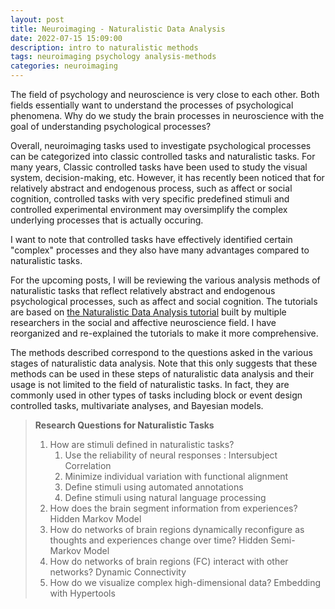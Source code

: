 ```yaml
---
layout: post
title: Neuroimaging - Naturalistic Data Analysis
date: 2022-07-15 15:09:00
description: intro to naturalistic methods
tags: neuroimaging psychology analysis-methods
categories: neuroimaging
---
```


The field of psychology and neuroscience is very close to each other. Both fields essentially want to understand the processes of psychological phenomena.
Why do we study the brain processes in neuroscience with the goal of understanding psychological processes?

Overall, neuroimaging tasks used to investigate psychological processes can be categorized into classic controlled tasks and naturalistic tasks. 
For many years, Classic controlled tasks have been used to study the visual system, decision-making, etc.
However, it has recently been noticed that for relatively abstract and endogenous process, such as affect or social cognition, controlled tasks with very specific predefined stimuli and controlled experimental environment may oversimplify the complex underlying processes that is actually occuring.

I want to note that controlled tasks have effectively identified certain "complex" processes and they also have many advantages compared to naturalistic tasks.

For the upcoming posts, I will be reviewing the various analysis methods of naturalistic tasks that reflect relatively abstract and endogenous psychological processes, such as affect and social cognition.
The tutorials are based on [the Naturalistic Data Analysis tutorial](https://naturalistic-data.org) built by multiple researchers in the social and affective neuroscience field.
I have reorganized and re-explained the tutorials to make it more comprehensive.

The methods described correspond to the questions asked in the various stages of naturalistic data analysis. Note that this only suggests that these methods can be used in these steps of naturalistic data analysis and their usage is not limited to the field of naturalistic tasks. In fact, they are commonly used in other types of tasks including block or event design controlled tasks, multivariate analyses, and Bayesian models.

><strong>Research Questions for Naturalistic Tasks</strong>
><ol>
>    <li>How are stimuli defined in naturalistic tasks?
>        <ol>
>            <li>Use the reliability of neural responses : Intersubject Correlation</li>
>                <li>Minimize individual variation with functional alignment</li>
>            <li>Define stimuli using automated annotations</li>
>            <li>Define stimuli using natural language processing</li>
>        </ol>
>    </li>
>    <li>How does the brain segment information from experiences? Hidden Markov Model</li>
>    <li>How do networks of brain regions dynamically reconfigure as thoughts and experiences change over time? Hidden Semi-Markov Model</li>
>    <li>How do networks of brain regions (FC) interact with other networks? Dynamic Connectivity</li>
>    <li> How do we visualize complex high-dimensional data? Embedding with Hypertools</li>
></ol>